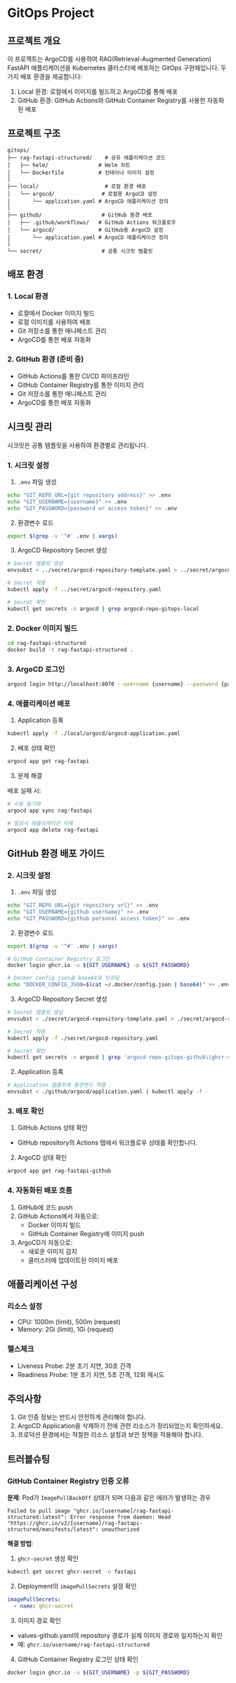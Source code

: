 # GitOps Project

## 프로젝트 개요

이 프로젝트는 ArgoCD를 사용하여 RAG(Retrieval-Augmented Generation) FastAPI 애플리케이션을 Kubernetes 클러스터에 배포하는 GitOps 구현체입니다.
두 가지 배포 환경을 제공합니다:

1. Local 환경: 로컬에서 이미지를 빌드하고 ArgoCD를 통해 배포
2. GitHub 환경: GitHub Actions와 GitHub Container Registry를 사용한 자동화된 배포

## 프로젝트 구조

```
gitops/
├── rag-fastapi-structured/    # 공유 애플리케이션 코드
│   ├── helm/                # Helm 차트
│   └── Dockerfile           # 컨테이너 이미지 설정
│
├── local/                     # 로컬 환경 배포
│   └── argocd/               # 로컬용 ArgoCD 설정
│       └── application.yaml # ArgoCD 애플리케이션 정의
│
├── github/                   # GitHub 환경 배포
│   ├── .github/workflows/   # GitHub Actions 워크플로우
│   └── argocd/              # GitHub용 ArgoCD 설정
│       └── application.yaml # ArgoCD 애플리케이션 정의
│
└── secret/                   # 공통 시크릿 템플릿
```

## 배포 환경

### 1. Local 환경
- 로컬에서 Docker 이미지 빌드
- 로컬 이미지를 사용하여 배포
- Git 저장소를 통한 매니페스트 관리
- ArgoCD를 통한 배포 자동화

### 2. GitHub 환경 (준비 중)
- GitHub Actions를 통한 CI/CD 파이프라인
- GitHub Container Registry를 통한 이미지 관리
- Git 저장소를 통한 매니페스트 관리
- ArgoCD를 통한 배포 자동화

## 시크릿 관리

시크릿은 공통 템플릿을 사용하여 환경별로 관리됩니다.

### 1. 시크릿 설정

1) `.env` 파일 생성 
```bash
echo "GIT_REPO_URL={git repository address}" >> .env
echo "GIT_USERNAME={username}" >> .env
echo "GIT_PASSWORD={password or access token}" >> .env
```

2) 환경변수 로드
```bash
export $(grep -v '^#' .env | xargs)
```

3) ArgoCD Repository Secret 생성
```bash
# Secret 템플릿 생성
envsubst < ../secret/argocd-repository-template.yaml > ../secret/argocd-repository.yaml

# Secret 적용
kubectl apply -f ../secret/argocd-repository.yaml

# Secret 확인
kubectl get secrets -n argocd | grep argocd-repo-gitops-local
```

### 2. Docker 이미지 빌드
```bash
cd rag-fastapi-structured
docker build -t rag-fastapi-structured .
```

### 3. ArgoCD 로그인
```bash
argocd login http://localhost:8070 --username {username} --password {password} --insecure
```

### 4. 애플리케이션 배포

1) Application 등록
```bash
kubectl apply -f ./local/argocd/argocd-application.yaml
```

2) 배포 상태 확인
```bash
argocd app get rag-fastapi
```

3) 문제 해결

배포 실패 시:
```bash
# 수동 동기화
argocd app sync rag-fastapi

# 필요시 애플리케이션 삭제
argocd app delete rag-fastapi
```

## GitHub 환경 배포 가이드

### 2. 시크릿 설정

1) `.env` 파일 생성 
```bash
echo "GIT_REPO_URL={git repository url}" >> .env
echo "GIT_USERNAME={github username}" >> .env
echo "GIT_PASSWORD={github personal access token}" >> .env

```

2) 환경변수 로드
```bash
export $(grep -v '^#' .env | xargs)

# GitHub Container Registry 로그인
docker login ghcr.io -u ${GIT_USERNAME} -p ${GIT_PASSWORD}

# Docker config.json을 base64로 인코딩
echo "DOCKER_CONFIG_JSON=$(cat ~/.docker/config.json | base64)" >> .env

```

3) ArgoCD Repository Secret 생성
```bash
# Secret 템플릿 생성
envsubst < ./secret/argocd-repository-template.yaml > ./secret/argocd-repository.yaml

# Secret 적용
kubectl apply -f ./secret/argocd-repository.yaml

# Secret 확인
kubectl get secrets -n argocd | grep 'argocd-repo-gitops-github\|ghcr-secret'
```

2) Application 등록
```bash
# Application 템플릿에 환경변수 적용
envsubst < ./github/argocd/application.yaml | kubectl apply -f -
```

### 3. 배포 확인

1) GitHub Actions 상태 확인
- GitHub repository의 Actions 탭에서 워크플로우 상태를 확인합니다.

2) ArgoCD 상태 확인
```bash
argocd app get rag-fastapi-github
```

### 4. 자동화된 배포 흐름

1. GitHub에 코드 push
2. GitHub Actions에서 자동으로:
   - Docker 이미지 빌드
   - GitHub Container Registry에 이미지 push
3. ArgoCD가 자동으로:
   - 새로운 이미지 감지
   - 클러스터에 업데이트된 이미지 배포

## 애플리케이션 구성

### 리소스 설정
- CPU: 1000m (limit), 500m (request)
- Memory: 2Gi (limit), 1Gi (request)

### 헬스체크
- Liveness Probe: 2분 초기 지연, 30초 간격
- Readiness Probe: 1분 초기 지연, 5초 간격, 12회 재시도

## 주의사항

1. Git 인증 정보는 반드시 안전하게 관리해야 합니다.
2. ArgoCD Application을 삭제하기 전에 관련 리소스가 정리되었는지 확인하세요.
3. 프로덕션 환경에서는 적절한 리소스 설정과 보안 정책을 적용해야 합니다.

## 트러블슈팅

### GitHub Container Registry 인증 오류

**문제**: Pod가 `ImagePullBackOff` 상태가 되며 다음과 같은 에러가 발생하는 경우
```
Failed to pull image "ghcr.io/[username]/rag-fastapi-structured:latest": Error response from daemon: Head "https://ghcr.io/v2/[username]/rag-fastapi-structured/manifests/latest": unauthorized
```

**해결 방법**:
1. `ghcr-secret` 생성 확인
```bash
kubectl get secret ghcr-secret -n fastapi
```

2. Deployment의 `imagePullSecrets` 설정 확인
```yaml
imagePullSecrets:
  - name: ghcr-secret
```

3. 이미지 경로 확인
- values-github.yaml의 repository 경로가 실제 이미지 경로와 일치하는지 확인
- 예: `ghcr.io/username/rag-fastapi-structured`

4. GitHub Container Registry 로그인 상태 확인
```bash
docker login ghcr.io -u ${GIT_USERNAME} -p ${GIT_PASSWORD}
```